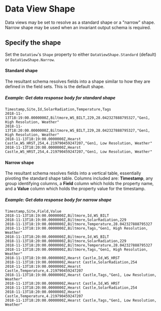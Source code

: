 ﻿---
uid: DataViewShape
---

# Data View Shape

Data views may be set to resolve as a standard shape or a "narrow" shape. Narrow shape may be used when an invariant output schema is required.

## Specify the shape
Set the `DataView`'s `Shape` property to either `DataViewShape.Standard` (default) or `DataViewShape.Narrow`.

#### Standard shape

The resultant schema resolves fields into a shape similar to how they are defined in the field sets.  This is the default shape.

##### Example: Get data response body for standard shape

```
Timestamp,Site,Id,SolarRadiation,Temperature,Tags
2018-11-13T18:19:00.0000000Z,Biltmore,WS_BILT,229,28.042327888795327,"Gen1, High Resolution, Weather"
2018-11-13T18:20:00.0000000Z,Biltmore,WS_BILT,229,28.042327888795327,"Gen1, High Resolution, Weather"
2018-11-13T18:19:00.0000000Z,Hearst Castle,WS_HRST,254,4.219790459247207,"Gen1, Low Resolution, Weather"
2018-11-13T18:20:00.0000000Z,Hearst Castle,WS_HRST,254,4.219790459247207,"Gen1, Low Resolution, Weather"
```
#### Narrow shape

The resultant schema resolves fields into a vertical table, essentially pivoting the standard shape table.  Columns included are: __Timestamp__, any group identifying columns, a __Field__ column which holds the property name, and a __Value__ column which holds the property value for the timestamp.

##### Example: Get data response body for narrow shape

```
Timestamp,Site,Field,Value
2018-11-13T18:19:00.0000000Z,Biltmore,Id,WS_BILT
2018-11-13T18:19:00.0000000Z,Biltmore,SolarRadiation,229
2018-11-13T18:19:00.0000000Z,Biltmore,Temperature,28.042327888795327
2018-11-13T18:19:00.0000000Z,Biltmore,Tags,"Gen1, High Resolution, Weather"
2018-11-13T18:20:00.0000000Z,Biltmore,Id,WS_BILT
2018-11-13T18:20:00.0000000Z,Biltmore,SolarRadiation,229
2018-11-13T18:20:00.0000000Z,Biltmore,Temperature,28.042327888795327
2018-11-13T18:20:00.0000000Z,Biltmore,Tags,"Gen1, High Resolution, Weather"
2018-11-13T18:19:00.0000000Z,Hearst Castle,Id,WS_HRST
2018-11-13T18:19:00.0000000Z,Hearst Castle,SolarRadiation,254
2018-11-13T18:19:00.0000000Z,Hearst Castle,Temperature,4.219790459247207
2018-11-13T18:19:00.0000000Z,Hearst Castle,Tags,"Gen1, Low Resolution, Weather"
2018-11-13T18:20:00.0000000Z,Hearst Castle,Id,WS_HRST
2018-11-13T18:20:00.0000000Z,Hearst Castle,SolarRadiation,254
2018-11-13T18:20:00.0000000Z,Hearst Castle,Temperature,4.219790459247207
2018-11-13T18:20:00.0000000Z,Hearst Castle,Tags,"Gen1, Low Resolution, Weather"
```